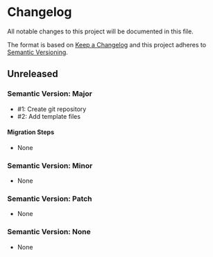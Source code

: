 # Changelog

All notable changes to this project will be documented in this file.

The format is based on [Keep a Changelog](https://keepachangelog.com/en/1.0.0/) and this project adheres to [Semantic Versioning](https://semver.org/spec/v2.0.0.html).

<!--

## [X.Y.Z](https://github.com/evernaut/docker-image-base/releases/tag/X.Y.Z "Release X.Y.Z")

**Release Date:** YYYY-MM-DD

### Semantic Version: Major

- None

#### Migration Steps

- None

### Semantic Version: Minor

- None

### Semantic Version: Patch

- None

### Semantic Version: None

- None

-->

## Unreleased

### Semantic Version: Major

- #1: Create git repository
- #2: Add template files

#### Migration Steps

- None

### Semantic Version: Minor

- None

### Semantic Version: Patch

- None

### Semantic Version: None

- None
